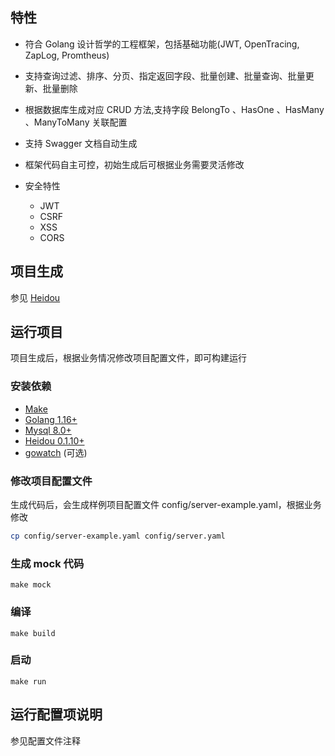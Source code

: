 ## 特性

- 符合 Golang 设计哲学的工程框架，包括基础功能(JWT, OpenTracing, ZapLog, Promtheus)
- 支持查询过滤、排序、分页、指定返回字段、批量创建、批量查询、批量更新、批量删除
- 根据数据库生成对应 CRUD 方法,支持字段 BelongTo 、HasOne 、HasMany 、ManyToMany 关联配置
- 支持 Swagger 文档自动生成
- 框架代码自主可控，初始生成后可根据业务需要灵活修改

- 安全特性
    - JWT
    - CSRF
    - XSS
    - CORS


## 项目生成

参见 [Heidou](https://docs.ycheng.pro/heidou)


## 运行项目

项目生成后，根据业务情况修改项目配置文件，即可构建运行

### 安装依赖

- [Make](setup-make.md)
- [Golang 1.16+](https://golang.org/doc/install)
- [Mysql 8.0+](https://dev.mysql.com/doc/refman/8.0/en/installing.html)
- [Heidou 0.1.10+](setup-local.md) 
- [gowatch](https://github.com/silenceper/gowatch) (可选)

### 修改项目配置文件

生成代码后，会生成样例项目配置文件 config/server-example.yaml，根据业务修改

```bash
cp config/server-example.yaml config/server.yaml
```

### 生成 mock 代码

    make mock

### 编译

    make build

### 启动

    make run

## 运行配置项说明

参见配置文件注释

